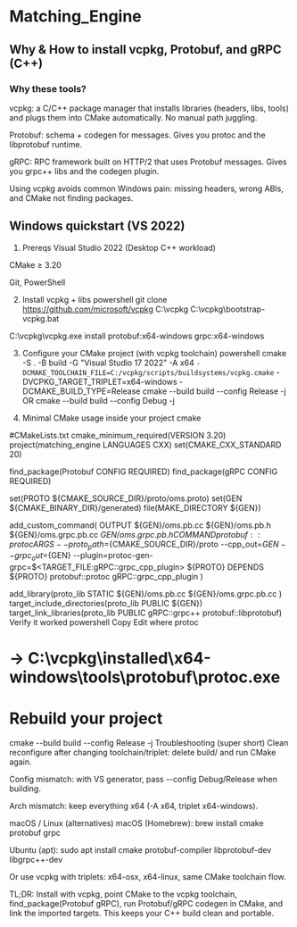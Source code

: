 # Matching_Engine


## Why & How to install vcpkg, Protobuf, and gRPC (C++)
### Why these tools?
vcpkg: a C/C++ package manager that installs libraries (headers, libs, tools) and plugs them into CMake automatically. No manual path juggling.

Protobuf: schema + codegen for messages. Gives you protoc and the libprotobuf runtime.

gRPC: RPC framework built on HTTP/2 that uses Protobuf messages. Gives you grpc++ libs and the codegen plugin.

Using vcpkg avoids common Windows pain: missing headers, wrong ABIs, and CMake not finding packages.

## Windows quickstart (VS 2022)
1) Prereqs
Visual Studio 2022 (Desktop C++ workload)

CMake ≥ 3.20

Git, PowerShell

2) Install vcpkg + libs
powershell
git clone https://github.com/microsoft/vcpkg C:\vcpkg
C:\vcpkg\bootstrap-vcpkg.bat

C:\vcpkg\vcpkg.exe install protobuf:x64-windows grpc:x64-windows


3) Configure your CMake project (with vcpkg toolchain)
powershell
cmake -S . -B build -G "Visual Studio 17 2022" -A x64 `
  -DCMAKE_TOOLCHAIN_FILE=C:/vcpkg/scripts/buildsystems/vcpkg.cmake `
  -DVCPKG_TARGET_TRIPLET=x64-windows -DCMAKE_BUILD_TYPE=Release
cmake --build build --config Release -j
OR
cmake --build build --config Debug -j


4) Minimal CMake usage inside your project
cmake

 #CMakeLists.txt
cmake_minimum_required(VERSION 3.20)
project(matching_engine LANGUAGES CXX)
set(CMAKE_CXX_STANDARD 20)

find_package(Protobuf CONFIG REQUIRED)
find_package(gRPC CONFIG REQUIRED)

set(PROTO ${CMAKE_SOURCE_DIR}/proto/oms.proto)
set(GEN   ${CMAKE_BINARY_DIR}/generated)
file(MAKE_DIRECTORY ${GEN})

add_custom_command(
  OUTPUT  ${GEN}/oms.pb.cc ${GEN}/oms.pb.h
          ${GEN}/oms.grpc.pb.cc ${GEN}/oms.grpc.pb.h
  COMMAND protobuf::protoc
  ARGS --proto_path=${CMAKE_SOURCE_DIR}/proto
       --cpp_out=${GEN}
       --grpc_out=${GEN}
       --plugin=protoc-gen-grpc=$<TARGET_FILE:gRPC::grpc_cpp_plugin>
       ${PROTO}
  DEPENDS ${PROTO} protobuf::protoc gRPC::grpc_cpp_plugin
)

add_library(proto_lib STATIC
  ${GEN}/oms.pb.cc
  ${GEN}/oms.grpc.pb.cc
)
target_include_directories(proto_lib PUBLIC ${GEN})
target_link_libraries(proto_lib PUBLIC gRPC::grpc++ protobuf::libprotobuf)
Verify it worked
powershell
Copy
Edit
where protoc
# -> C:\vcpkg\installed\x64-windows\tools\protobuf\protoc.exe

# Rebuild your project
cmake --build build --config Release -j
Troubleshooting (super short)
Clean reconfigure after changing toolchain/triplet: delete build/ and run CMake again.

Config mismatch: with VS generator, pass --config Debug/Release when building.

Arch mismatch: keep everything x64 (-A x64, triplet x64-windows).

macOS / Linux (alternatives)
macOS (Homebrew): brew install cmake protobuf grpc

Ubuntu (apt): sudo apt install cmake protobuf-compiler libprotobuf-dev libgrpc++-dev

Or use vcpkg with triplets: x64-osx, x64-linux, same CMake toolchain flow.

TL;DR: Install with vcpkg, point CMake to the vcpkg toolchain, find_package(Protobuf gRPC), run Protobuf/gRPC codegen in CMake, and link the imported targets. This keeps your C++ build clean and portable.